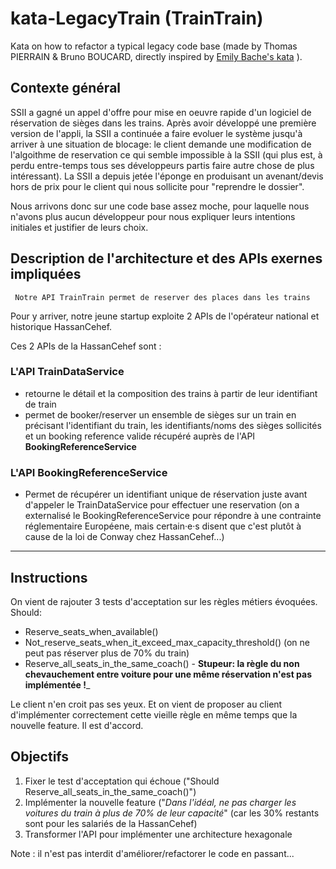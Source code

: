 # kata-LegacyTrain (TrainTrain)
Kata on how to refactor a typical legacy code base (made by Thomas PIERRAIN & Bruno BOUCARD, directly inspired by [Emily Bache's kata](https://github.com/emilybache/KataTrainReservation) ).

## Contexte général
SSII a gagné un appel d'offre pour mise en oeuvre rapide d'un logiciel de réservation de sièges dans les trains.
Après avoir développé une première version de l'appli, la SSII a continuée a faire evoluer le système jusqu'à arriver à une situation de blocage: le client demande une modification de l'algoithme de reservation ce qui semble impossible à la SSII (qui plus est, à perdu entre-temps tous ses développeurs partis faire autre chose de plus intéressant). La SSII a depuis jetée l'éponge en produisant un avenant/devis hors de prix pour le client qui nous sollicite pour "reprendre le dossier".

Nous arrivons donc sur une code base assez moche, pour laquelle nous n'avons plus aucun développeur pour nous expliquer leurs intentions initiales et justifier de leurs choix. 

## Description de l'architecture et des APIs exernes impliquées

     Notre API TrainTrain permet de reserver des places dans les trains

Pour y arriver, notre jeune startup exploite 2 APIs de l'opérateur national et historique HassanCehef. 

Ces 2 APIs de la HassanCehef sont :

### L'API TrainDataService 
- retourne le détail et la composition des trains à partir de leur identifiant de train
- permet de booker/reserver un ensemble de sièges sur un train en précisant l'identifiant du train, les identifiants/noms des sièges sollicités et un booking reference valide récupéré auprès de l'API __BookingReferenceService__

### L'API BookingReferenceService
- Permet de récupérer un identifiant unique de réservation juste avant d'appeler le TrainDataService pour effectuer une reservation (on a externalisé le BookingReferenceService pour répondre à une contrainte réglementaire Européene, mais certain·e·s disent que c'est plutôt à cause de la loi de Conway chez HassanCehef...)

---

## Instructions

On vient de rajouter 3 tests d'acceptation sur les règles métiers évoquées.
Should:
   - Reserve_seats_when_available()
   - Not_reserve_seats_when_it_exceed_max_capacity_threshold() (on ne peut pas réserver plus de 70% du train)
   - Reserve_all_seats_in_the_same_coach() - __Stupeur: la règle du non chevauchement entre voiture pour une même réservation n'est pas implémentée !___

Le client n'en croit pas ses yeux. Et on vient de proposer au client d'implémenter correctement cette vieille règle en même temps que la nouvelle feature. Il est d'accord.

## Objectifs

1. Fixer le test d'acceptation qui échoue ("Should Reserve_all_seats_in_the_same_coach()")
2. Implémenter la nouvelle feature ("*Dans l'idéal, ne pas charger les voitures du train à plus de 70% de leur capacité*" (car les 30% restants sont pour les salariés de la HassanCehef)
3. Transformer l'API pour implémenter une architecture hexagonale

Note : il n'est pas interdit d'améliorer/refactorer le code en passant...
